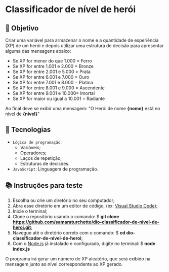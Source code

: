 # Classificador de nível de herói

## 🎯 Objetivo

Criar uma variável para armazenar o nome e a quantidade de experiência (XP) de um herói e depois utilizar uma estrutura de decisão para apresentar alguma das mensagens abaixo:

- Se XP for menor do que 1.000 = Ferro
- Se XP for entre 1.001 e 2.000 = Bronze
- Se XP for entre 2.001 e 5.000 = Prata
- Se XP for entre 6.001 e 7.000 = Ouro
- Se XP for entre 7.001 e 8.000 = Platina
- Se XP for entre 8.001 e 9.000 = Ascendente
- Se XP for entre 9.001 e 10.000= Imortal
- Se XP for maior ou igual a 10.001 = Radiante

Ao final deve se exibir uma mensagem:
"O Herói de nome **{nome}** está no nível de **{nivel}**"

## 🔨 Tecnologias

- `Lógica de programação`:
  - Variáveis;
  - Operadores;
  - Laços de repetição;
  - Estruturas de decisões.
- `JavaScript`: Linguagem de programação.

## 📚 Instruções para teste

1. Escolha ou crie um diretório no seu computador;
2. Abra esse diretório em um editor de código, (ex: [Visual Studio Code](https://code.visualstudio.com/));
3. Inicie o terminal;
4. Clone o repositório usando o comando: $ **git clone https://github.com/samaraturchetto/dio-classificador-de-nivel-de-heroi.git**;
5. Navegue até o diretório correto com o comando: $ **cd dio-classificador-de-nivel-de-heroi**;
6. Com o [Node.js](https://nodejs.org/en) já instalado e configurado, digite no terminal: $ **node index.js**

O programa irá gerar um número de XP aleatório, que será exibido na mensagem junto ao nível correspondente ao XP gerado.
